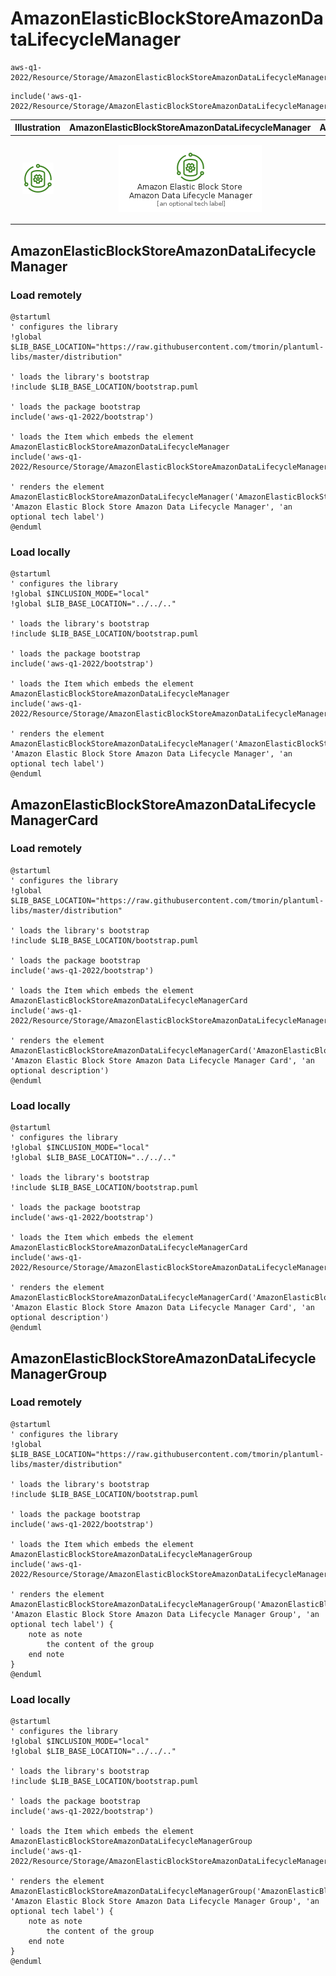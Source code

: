 # AmazonElasticBlockStoreAmazonDataLifecycleManager


```text
aws-q1-2022/Resource/Storage/AmazonElasticBlockStoreAmazonDataLifecycleManager
```

```text
include('aws-q1-2022/Resource/Storage/AmazonElasticBlockStoreAmazonDataLifecycleManager')
```



| Illustration | AmazonElasticBlockStoreAmazonDataLifecycleManager | AmazonElasticBlockStoreAmazonDataLifecycleManagerCard | AmazonElasticBlockStoreAmazonDataLifecycleManagerGroup |
| :---: | :---: | :---: | :---: |
| ![illustration for Illustration](../../../aws-q1-2022/Resource/Storage/AmazonElasticBlockStoreAmazonDataLifecycleManager.png) | ![illustration for AmazonElasticBlockStoreAmazonDataLifecycleManager](../../../aws-q1-2022/Resource/Storage/AmazonElasticBlockStoreAmazonDataLifecycleManager.Local.png) | ![illustration for AmazonElasticBlockStoreAmazonDataLifecycleManagerCard](../../../aws-q1-2022/Resource/Storage/AmazonElasticBlockStoreAmazonDataLifecycleManagerCard.Local.png) | ![illustration for AmazonElasticBlockStoreAmazonDataLifecycleManagerGroup](../../../aws-q1-2022/Resource/Storage/AmazonElasticBlockStoreAmazonDataLifecycleManagerGroup.Local.png) |




## AmazonElasticBlockStoreAmazonDataLifecycleManager

### Load remotely
```plantuml
@startuml
' configures the library
!global $LIB_BASE_LOCATION="https://raw.githubusercontent.com/tmorin/plantuml-libs/master/distribution"

' loads the library's bootstrap
!include $LIB_BASE_LOCATION/bootstrap.puml

' loads the package bootstrap
include('aws-q1-2022/bootstrap')

' loads the Item which embeds the element AmazonElasticBlockStoreAmazonDataLifecycleManager
include('aws-q1-2022/Resource/Storage/AmazonElasticBlockStoreAmazonDataLifecycleManager')

' renders the element
AmazonElasticBlockStoreAmazonDataLifecycleManager('AmazonElasticBlockStoreAmazonDataLifecycleManager', 'Amazon Elastic Block Store Amazon Data Lifecycle Manager', 'an optional tech label')
@enduml
```

### Load locally
```plantuml
@startuml
' configures the library
!global $INCLUSION_MODE="local"
!global $LIB_BASE_LOCATION="../../.."

' loads the library's bootstrap
!include $LIB_BASE_LOCATION/bootstrap.puml

' loads the package bootstrap
include('aws-q1-2022/bootstrap')

' loads the Item which embeds the element AmazonElasticBlockStoreAmazonDataLifecycleManager
include('aws-q1-2022/Resource/Storage/AmazonElasticBlockStoreAmazonDataLifecycleManager')

' renders the element
AmazonElasticBlockStoreAmazonDataLifecycleManager('AmazonElasticBlockStoreAmazonDataLifecycleManager', 'Amazon Elastic Block Store Amazon Data Lifecycle Manager', 'an optional tech label')
@enduml
```

## AmazonElasticBlockStoreAmazonDataLifecycleManagerCard

### Load remotely
```plantuml
@startuml
' configures the library
!global $LIB_BASE_LOCATION="https://raw.githubusercontent.com/tmorin/plantuml-libs/master/distribution"

' loads the library's bootstrap
!include $LIB_BASE_LOCATION/bootstrap.puml

' loads the package bootstrap
include('aws-q1-2022/bootstrap')

' loads the Item which embeds the element AmazonElasticBlockStoreAmazonDataLifecycleManagerCard
include('aws-q1-2022/Resource/Storage/AmazonElasticBlockStoreAmazonDataLifecycleManager')

' renders the element
AmazonElasticBlockStoreAmazonDataLifecycleManagerCard('AmazonElasticBlockStoreAmazonDataLifecycleManagerCard', 'Amazon Elastic Block Store Amazon Data Lifecycle Manager Card', 'an optional description')
@enduml
```

### Load locally
```plantuml
@startuml
' configures the library
!global $INCLUSION_MODE="local"
!global $LIB_BASE_LOCATION="../../.."

' loads the library's bootstrap
!include $LIB_BASE_LOCATION/bootstrap.puml

' loads the package bootstrap
include('aws-q1-2022/bootstrap')

' loads the Item which embeds the element AmazonElasticBlockStoreAmazonDataLifecycleManagerCard
include('aws-q1-2022/Resource/Storage/AmazonElasticBlockStoreAmazonDataLifecycleManager')

' renders the element
AmazonElasticBlockStoreAmazonDataLifecycleManagerCard('AmazonElasticBlockStoreAmazonDataLifecycleManagerCard', 'Amazon Elastic Block Store Amazon Data Lifecycle Manager Card', 'an optional description')
@enduml
```

## AmazonElasticBlockStoreAmazonDataLifecycleManagerGroup

### Load remotely
```plantuml
@startuml
' configures the library
!global $LIB_BASE_LOCATION="https://raw.githubusercontent.com/tmorin/plantuml-libs/master/distribution"

' loads the library's bootstrap
!include $LIB_BASE_LOCATION/bootstrap.puml

' loads the package bootstrap
include('aws-q1-2022/bootstrap')

' loads the Item which embeds the element AmazonElasticBlockStoreAmazonDataLifecycleManagerGroup
include('aws-q1-2022/Resource/Storage/AmazonElasticBlockStoreAmazonDataLifecycleManager')

' renders the element
AmazonElasticBlockStoreAmazonDataLifecycleManagerGroup('AmazonElasticBlockStoreAmazonDataLifecycleManagerGroup', 'Amazon Elastic Block Store Amazon Data Lifecycle Manager Group', 'an optional tech label') {
    note as note
        the content of the group
    end note
}
@enduml
```

### Load locally
```plantuml
@startuml
' configures the library
!global $INCLUSION_MODE="local"
!global $LIB_BASE_LOCATION="../../.."

' loads the library's bootstrap
!include $LIB_BASE_LOCATION/bootstrap.puml

' loads the package bootstrap
include('aws-q1-2022/bootstrap')

' loads the Item which embeds the element AmazonElasticBlockStoreAmazonDataLifecycleManagerGroup
include('aws-q1-2022/Resource/Storage/AmazonElasticBlockStoreAmazonDataLifecycleManager')

' renders the element
AmazonElasticBlockStoreAmazonDataLifecycleManagerGroup('AmazonElasticBlockStoreAmazonDataLifecycleManagerGroup', 'Amazon Elastic Block Store Amazon Data Lifecycle Manager Group', 'an optional tech label') {
    note as note
        the content of the group
    end note
}
@enduml
```

